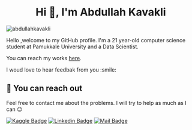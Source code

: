 



<h1 align="center">Hi 👋, I'm Abdullah Kavakli</h1>  

<p align="left"> <img src="https://komarev.com/ghpvc/?username=abdullahkavakli&label=Profile%20views&color=blue&style=flat" alt="abdullahkavakli" /> <a href='https://findmentor.network/peer/abdullahkavakli'> <a/></p>  

<p>Hello ,welcome to my GitHub profile. I'm a 21 year-old computer science student at Pamukkale University and a Data Scientist. </p>
 
<p>You can reach my works <a href = "https://abdullahkavakli.com">here</a>.</p>
<p>I woud love to hear feedbak from you :smile:</p>

## 🤗 You can reach out

Feel free to contact me about the problems. I will try to help as much as I can 😉

[![Kaggle Badge](https://img.shields.io/badge/Kaggle-035a7d?style=for-the-badge&logo=kaggle&logoColor=white)](https://www.kaggle.com/abdullahkavakli)
[![Linkedin Badge](https://img.shields.io/badge/linkedin-%230077B5.svg?&style=for-the-badge&logo=linkedin&logoColor=white)](https://www.linkedin.com/in/abdullahkavakli/)
[![Mail Badge](https://img.shields.io/badge/email-c14438?style=for-the-badge&logo=Gmail&logoColor=white&link=mailto:abdullahkavakli90@gmail.com)](mailto:abdullahkavakli90@gmail.com)



<!--
- 🔭 I’m currently working on ...
- 🌱 I’m currently learning ...
- 👯 I’m looking to collaborate on ...
- 🤔 I’m looking for help with ...
- 💬 Ask me about ...
- 📫 How to reach me: ...
- 😄 Pronouns: ...
- ⚡ Fun fact: ...
-->
